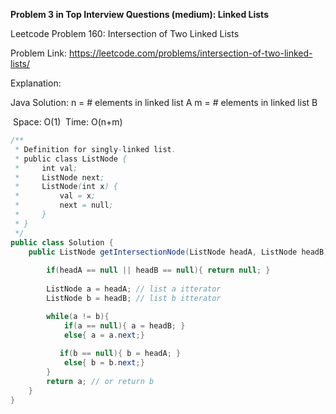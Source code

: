 **Problem 3 in Top Interview Questions (medium): Linked Lists**

Leetcode Problem 160: Intersection of Two Linked Lists

Problem Link: https://leetcode.com/problems/intersection-of-two-linked-lists/

Explanation:



 Java Solution: 
     n = # elements in linked list A
     m = # elements in linked list B

​     Space: O(1)
​     Time: O(n+m)   

```java
/**
 * Definition for singly-linked list.
 * public class ListNode {
 *     int val;
 *     ListNode next;
 *     ListNode(int x) {
 *         val = x;
 *         next = null;
 *     }
 * }
 */
public class Solution {
    public ListNode getIntersectionNode(ListNode headA, ListNode headB) {
        
        if(headA == null || headB == null){ return null; }
        
        ListNode a = headA; // list a itterator
        ListNode b = headB; // list b itterator

        while(a != b){
            if(a == null){ a = headB; }
            else{ a = a.next;} 
            
           if(b == null){ b = headA; }
            else{ b = b.next;}          
        }
        return a; // or return b
    }
}
```
